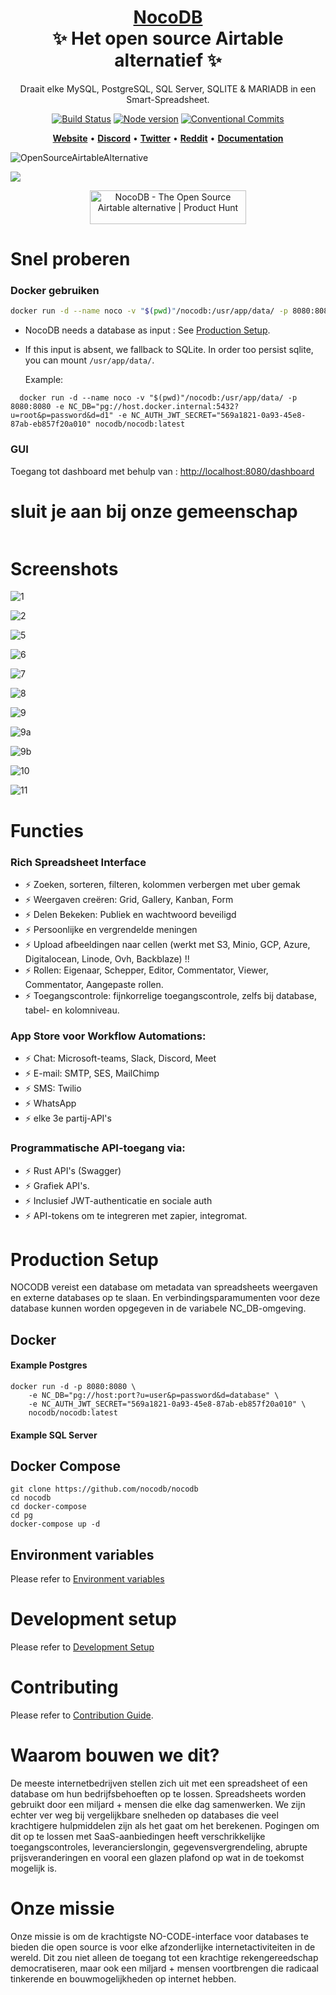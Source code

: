 <h1 align="center" style="border-bottom: none">
    <b>
        <a href="https://www.nocodb.com">NocoDB </a><br>
    </b>
    ✨ Het open source Airtable alternatief ✨ <br>

</h1>
<p align="center">
Draait elke MySQL, PostgreSQL, SQL Server, SQLITE & MARIADB in een Smart-Spreadsheet. 
</p>
<div align="center">

[![Build Status](https://travis-ci.org/dwyl/esta.svg?branch=master)](https://travis-ci.com/github/NocoDB/NocoDB)
[![Node version](https://img.shields.io/badge/node-%3E%3D%2014.18.0-brightgreen)](http://nodejs.org/download/)
[![Conventional Commits](https://img.shields.io/badge/Conventional%20Commits-1.0.0-green.svg)](https://conventionalcommits.org)

</div>

<p align="center">
    <a href="http://www.nocodb.com"><b>Website</b></a> •
    <a href="https://discord.gg/5RgZmkW"><b>Discord</b></a> •
    <a href="https://twitter.com/nocodb"><b>Twitter</b></a> •
    <a href="https://www.reddit.com/r/NocoDB/"><b>Reddit</b></a> •
    <a href="https://docs.nocodb.com/"><b>Documentation</b></a>
</p>

![OpenSourceAirtableAlternative](https://user-images.githubusercontent.com/5435402/133762127-e94da292-a1c3-4458-b09a-02cd5b57be53.png)

<img src="https://static.scarf.sh/a.png?x-pxid=c12a77cc-855e-4602-8a0f-614b2d0da56a" />

<p align="center">
    <a href="https://www.producthunt.com/posts/nocodb?utm_source=badge-featured&utm_medium=badge&utm_souce=badge-nocodb" target="_blank"><img src="https://api.producthunt.com/widgets/embed-image/v1/featured.svg?post_id=297536&theme=dark" alt="NocoDB - The Open Source Airtable alternative | Product Hunt" style="width: 250px; height: 54px;" width="250" height="54" /></a>
</p>

# Snel proberen

### Docker gebruiken

```bash
docker run -d --name noco -v "$(pwd)"/nocodb:/usr/app/data/ -p 8080:8080 nocodb/nocodb:latest
```

- NocoDB needs a database as input : See [Production Setup](https://github.com/nocodb/nocodb/blob/master/README.md#production-setup).
- If this input is absent, we fallback to SQLite. In order too persist sqlite, you can mount `/usr/app/data/`. 

  Example:

```
  docker run -d --name noco -v "$(pwd)"/nocodb:/usr/app/data/ -p 8080:8080 -e NC_DB="pg://host.docker.internal:5432?u=root&p=password&d=d1" -e NC_AUTH_JWT_SECRET="569a1821-0a93-45e8-87ab-eb857f20a010" nocodb/nocodb:latest
```


### GUI

Toegang tot dashboard met behulp van : [http://localhost:8080/dashboard](http://localhost:8080/dashboard)

# sluit je aan bij onze gemeenschap

<a href="https://discord.gg/5RgZmkW">
<img src="https://discordapp.com/api/guilds/661905455894888490/widget.png?style=banner3" alt="">
</a>

# Screenshots

![1](https://user-images.githubusercontent.com/86527202/136073796-3a7e14b3-74a3-484f-812c-2885f3e50245.png)
<br>

![2](https://user-images.githubusercontent.com/86527202/136073805-40b59a3f-8156-4cc7-8d5c-dfd611a7785e.png)
<br>

![5](https://user-images.githubusercontent.com/86527202/136073808-27f211b6-eaf9-4162-961d-f0d1a4cf6db7.png)
<br>

![6](https://user-images.githubusercontent.com/86527202/136073811-515405fe-ae36-44c4-adf7-7d400c5a3705.png)
<br>

![7](https://user-images.githubusercontent.com/86527202/136073813-2a95e935-2632-4516-8eed-15d1a9b8437e.png)
<br>

![8](https://user-images.githubusercontent.com/86527202/136073815-830941bb-c534-42f0-8a2a-37a6220c5f57.png)
<br>

![9](https://user-images.githubusercontent.com/86527202/136073816-a0875c02-f6e5-4b44-83a4-333a03b8c7a3.png)
<br>

![9a](https://user-images.githubusercontent.com/86527202/136073818-99a0602b-e49d-41b6-bba5-389a4997d504.png)
<br>

![9b](https://user-images.githubusercontent.com/86527202/136073821-84cdd755-3753-43ce-a00f-a138cae11797.png)
<br>

![10](https://user-images.githubusercontent.com/86527202/136073823-03a76b37-e72b-4499-9925-a8ee24ce7053.png)
<br>

![11](https://user-images.githubusercontent.com/86527202/136073826-561f9a17-8d68-4c7a-830d-1e40e0892246.png)
<br>

# Functies

### Rich Spreadsheet Interface

- ⚡ Zoeken, sorteren, filteren, kolommen verbergen met uber gemak
- ⚡ Weergaven creëren: Grid, Gallery, Kanban, Form
- ⚡ Delen Bekeken: Publiek en wachtwoord beveiligd
- ⚡ Persoonlijke en vergrendelde meningen
- ⚡ Upload afbeeldingen naar cellen (werkt met S3, Minio, GCP, Azure, Digitalocean, Linode, Ovh, Backblaze) !!
- ⚡ Rollen: Eigenaar, Schepper, Editor, Commentator, Viewer, Commentator, Aangepaste rollen.
- ⚡ Toegangscontrole: fijnkorrelige toegangscontrole, zelfs bij database, tabel- en kolomniveau.

### App Store voor Workflow Automations:

- ⚡ Chat: Microsoft-teams, Slack, Discord, Meet
- ⚡ E-mail: SMTP, SES, MailChimp
- ⚡ SMS: Twilio
- ⚡ WhatsApp
- ⚡ elke 3e partij-API's

### Programmatische API-toegang via:

- ⚡ Rust API's (Swagger)
- ⚡ Grafiek API's.
- ⚡ Inclusief JWT-authenticatie en sociale auth
- ⚡ API-tokens om te integreren met zapier, integromat.

# Production Setup

NOCODB vereist een database om metadata van spreadsheets weergaven en externe databases op te slaan. En verbindingsparamumenten voor deze database kunnen worden opgegeven in de variabele NC_DB-omgeving.

## Docker


#### Example Postgres

```
docker run -d -p 8080:8080 \
    -e NC_DB="pg://host:port?u=user&p=password&d=database" \
    -e NC_AUTH_JWT_SECRET="569a1821-0a93-45e8-87ab-eb857f20a010" \
    nocodb/nocodb:latest
```

#### Example SQL Server


## Docker Compose

```
git clone https://github.com/nocodb/nocodb
cd nocodb
cd docker-compose
cd pg
docker-compose up -d
```

## Environment variables

Please refer to [Environment variables](https://docs.nocodb.com/getting-started/self-hosted/environment-variables)

# Development setup

Please refer to [Development Setup](https://docs.nocodb.com/engineering/development-setup)

# Contributing

Please refer to [Contribution Guide](https://github.com/nocodb/nocodb/blob/master/.github/CONTRIBUTING.md).

# Waarom bouwen we dit?

De meeste internetbedrijven stellen zich uit met een spreadsheet of een database om hun bedrijfsbehoeften op te lossen. Spreadsheets worden gebruikt door een miljard + mensen die elke dag samenwerken. We zijn echter ver weg bij vergelijkbare snelheden op databases die veel krachtigere hulpmiddelen zijn als het gaat om het berekenen. Pogingen om dit op te lossen met SaaS-aanbiedingen heeft verschrikkelijke toegangscontroles, leverancierslongin, gegevensvergrendeling, abrupte prijsveranderingen en vooral een glazen plafond op wat in de toekomst mogelijk is.

# Onze missie

Onze missie is om de krachtigste NO-CODE-interface voor databases te bieden die open source is voor elke afzonderlijke internetactiviteiten in de wereld. Dit zou niet alleen de toegang tot een krachtige rekengereedschap democratiseren, maar ook een miljard + mensen voortbrengen die radicaal tinkerende en bouwmogelijkheden op internet hebben.
